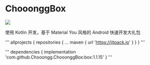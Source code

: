 # ChooonggBox 
[![](https://jitpack.io/v/Chooongg/ChooonggBox.svg)](https://jitpack.io/#Chooongg/ChooonggBox)

使用 Kotlin 开发，基于 Material You 风格的 Android 快速开发大礼包

'''
allprojects {
		repositories {
			...
			maven { url 'https://jitpack.io' }
		}
	}
'''

'''
dependencies {
    implementation 'com.github.Chooongg.ChooonggBox:box:1.1.15'
}
'''
